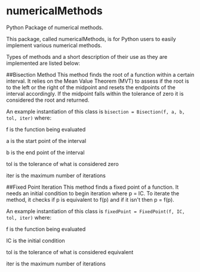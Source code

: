 # numericalMethods
Python Package of numerical methods.

This package, called numericalMethods, is for Python users to easily implement various numerical methods.

Types of methods and a short description of their use as they are implemented are listed below:

##Bisection Method
This method finds the root of a function within a certain interval. It relies on the Mean Value Theorem (MVT) to assess if the root is to the left or the right of the midpoint and resets the endpoints of the interval accordingly. If the midpoint falls within the tolerance of zero it is considered the root and returned.

An example instantiation of this class is 
```bisection = Bisection(f, a, b, tol, iter)``` 
where:

f is the function being evaluated

a is the start point of the interval

b is the end point of the interval

tol is the tolerance of what is considered zero

iter is the maximum number of iterations

##Fixed Point Iteration
This method finds a fixed point of a function. It needs an initial condition to begin iteration where p = IC. To iterate the method, it checks if p is equivalent to f(p) and if it isn't then p = f(p).

An example instantiation of this class is 
```fixedPoint = FixedPoint(f, IC, tol, iter)```
where:

f is the function being evaluated

IC is the initial condition

tol is the tolerance of what is considered equivalent

iter is the maximum number of iterations
